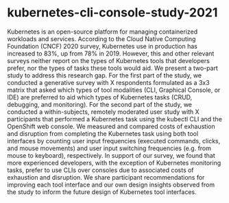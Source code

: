 # kubernetes-cli-console-study-2021

Kubernetes is an open-source platform for managing containerized workloads and services. According to the Cloud Native Computing Foundation (CNCF) 2020 survey, Kubernetes use in production has increased to 83%, up from 78% in 2019. However, this and other relevant surveys neither report on the types of Kubernetes tools that developers prefer, nor the types of tasks these tools would aid. We present a two-part study to address this research gap. For the first part of the study, we conducted a generative survey with X respondents formulated as a 3x3 matrix that asked which types of tool modalities (CLI, Graphical Console, or IDE) are preferred to aid which types of Kubernetes tasks (CRUD, debugging, and monitoring). For the second part of the study, we conducted a within-subjects, remotely moderated user study with X participants that performed a Kubernetes task using the kubectl CLI and the OpenShift web console. We measured and compared costs of exhaustion and disruption from completing the Kubernetes task using both tool interfaces by counting user input frequencies (executed commands, clicks, and mouse movements) and user input switching frequencies (e.g. from mouse to keyboard), respectively. In support of our survey, we found that more experienced developers, with the exception of Kubernetes monitoring tasks, prefer to use CLIs over consoles due to associated costs of exhaustion and disruption. We share participant recommendations for improving each tool interface and our own design insights observed from the study to inform the future design of Kubernetes tool interfaces.
